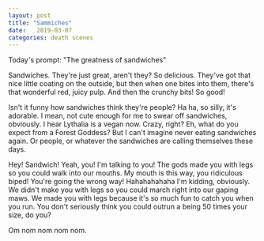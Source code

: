 ```yaml
---
layout: post
title: "Sammiches"
date:   2019-03-07
categories: death scenes
---
```

Today's prompt: "The greatness of sandwiches"

Sandwiches. They're just great, aren't they? So delicious. They've got that nice little coating on the outside, but then when one bites into them, there's that wonderful red, juicy pulp. And then the crunchy bits! So good! 

Isn't it funny how sandwiches think they're people? Ha ha, so silly, it's adorable. I mean, not cute enough for me to swear off sandwiches, obviously. I hear Lythalia is a vegan now. Crazy, right? Eh, what do you expect from a Forest Goddess? But I can't imagine never eating sandwiches again. Or people, or whatever the sandwiches are calling themselves these days.

Hey! Sandwich! Yeah, you! I'm talking to you! The gods made you with legs so you could walk into our mouths. My mouth is this way, you ridiculous biped! You're going the wrong way! Hahahahahaha I'm kidding, obviously. We didn't make you with legs so you could march right into our gaping maws. We made you with legs because it's so much fun to catch you when you run. You don't seriously think you could outrun a being 50 times your size, do you?

Om nom nom nom nom.
